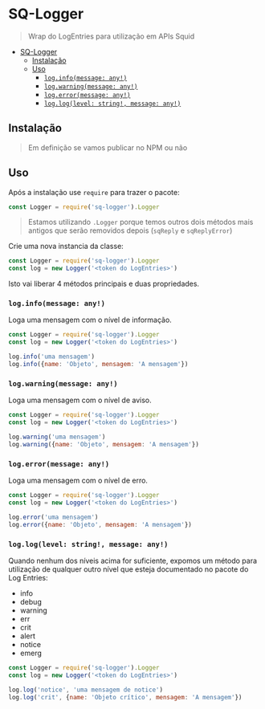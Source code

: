 # SQ-Logger

> Wrap do LogEntries para utilização em APIs Squid

<!-- TOC -->

- [SQ-Logger](#sq-logger)
  - [Instalação](#instalação)
  - [Uso](#uso)
    - [`log.info(message: any!)`](#loginfomessage-any)
    - [`log.warning(message: any!)`](#logwarningmessage-any)
    - [`log.error(message: any!)`](#logerrormessage-any)
    - [`log.log(level: string!, message: any!)`](#logloglevel-string-message-any)

<!-- /TOC -->

## Instalação

> Em definição se vamos publicar no NPM ou não

## Uso

Após a instalação use `require` para trazer o pacote:

```js
const Logger = require('sq-logger').Logger
```

> Estamos utilizando `.Logger` porque temos outros dois métodos mais antigos que serão removidos depois (`sqReply` e `sqReplyError`)

Crie uma nova instancia da classe:

```js
const Logger = require('sq-logger').Logger
const log = new Logger('<token do LogEntries>')
```

Isto vai liberar 4 métodos principais e duas propriedades.

### `log.info(message: any!)`

Loga uma mensagem com o nível de informação.

```js
const Logger = require('sq-logger').Logger
const log = new Logger('<token do LogEntries>')

log.info('uma mensagem')
log.info({name: 'Objeto', mensagem: 'A mensagem'})
```

### `log.warning(message: any!)`

Loga uma mensagem com o nível de aviso.

```js
const Logger = require('sq-logger').Logger
const log = new Logger('<token do LogEntries>')

log.warning('uma mensagem')
log.warning({name: 'Objeto', mensagem: 'A mensagem'})
```

### `log.error(message: any!)`

Loga uma mensagem com o nível de erro.

```js
const Logger = require('sq-logger').Logger
const log = new Logger('<token do LogEntries>')

log.error('uma mensagem')
log.error({name: 'Objeto', mensagem: 'A mensagem'})
```

### `log.log(level: string!, message: any!)`

Quando nenhum dos níveis acima for suficiente, expomos um método para utilização de qualquer outro nível que esteja documentado no pacote do Log Entries:

- info
- debug
- warning
- err
- crit
- alert
- notice
- emerg

```js
const Logger = require('sq-logger').Logger
const log = new Logger('<token do LogEntries>')

log.log('notice', 'uma mensagem de notice')
log.log('crit', {name: 'Objeto crítico', mensagem: 'A mensagem'})
```
